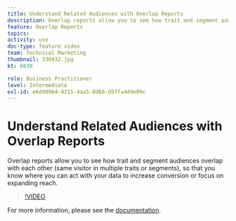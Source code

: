 ```yaml
---
title: Understand Related Audiences with Overlap Reports
description: Overlap reports allow you to see how trait and segment audiences overlap with each other (same visitor in multiple traits or segments), so that you know where you can act with your data to increase conversion or focus on expanding reach.
feature: Overlap Reports
topics: 
activity: use
doc-type: feature video
team: Technical Marketing
thumbnail: 330432.jpg
kt: 6839

role: Business Practitioner
level: Intermediate
exl-id: e6d90964-9315-4aa5-8d68-d5ffa4d9e09c
---
```

# Understand Related Audiences with Overlap Reports

Overlap reports allow you to see how trait and segment audiences overlap with each other (same visitor in multiple traits or segments), so that you know where you can act with your data to increase conversion or focus on expanding reach.

>[!VIDEO](https://video.tv.adobe.com/v/330432/?quality=12&learn=on)

For more information, please see the [documentation](https://experienceleague.adobe.com/docs/audience-manager/user-guide/reporting/interactive-and-overlap-reports/dynamic-reports.html#reporting).
